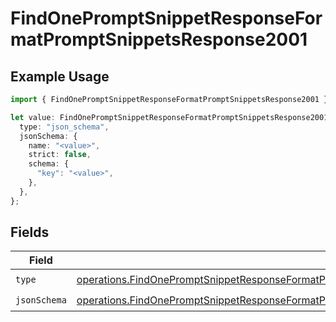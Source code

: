 # FindOnePromptSnippetResponseFormatPromptSnippetsResponse2001

## Example Usage

```typescript
import { FindOnePromptSnippetResponseFormatPromptSnippetsResponse2001 } from "@orq-ai/node/models/operations";

let value: FindOnePromptSnippetResponseFormatPromptSnippetsResponse2001 = {
  type: "json_schema",
  jsonSchema: {
    name: "<value>",
    strict: false,
    schema: {
      "key": "<value>",
    },
  },
};
```

## Fields

| Field                                                                                                                                                                                                                            | Type                                                                                                                                                                                                                             | Required                                                                                                                                                                                                                         | Description                                                                                                                                                                                                                      |
| -------------------------------------------------------------------------------------------------------------------------------------------------------------------------------------------------------------------------------- | -------------------------------------------------------------------------------------------------------------------------------------------------------------------------------------------------------------------------------- | -------------------------------------------------------------------------------------------------------------------------------------------------------------------------------------------------------------------------------- | -------------------------------------------------------------------------------------------------------------------------------------------------------------------------------------------------------------------------------- |
| `type`                                                                                                                                                                                                                           | [operations.FindOnePromptSnippetResponseFormatPromptSnippetsResponse200ApplicationJSONResponseBody2Type](../../models/operations/findonepromptsnippetresponseformatpromptsnippetsresponse200applicationjsonresponsebody2type.md) | :heavy_check_mark:                                                                                                                                                                                                               | N/A                                                                                                                                                                                                                              |
| `jsonSchema`                                                                                                                                                                                                                     | [operations.FindOnePromptSnippetResponseFormatPromptSnippetsResponse200JsonSchema](../../models/operations/findonepromptsnippetresponseformatpromptsnippetsresponse200jsonschema.md)                                             | :heavy_check_mark:                                                                                                                                                                                                               | N/A                                                                                                                                                                                                                              |